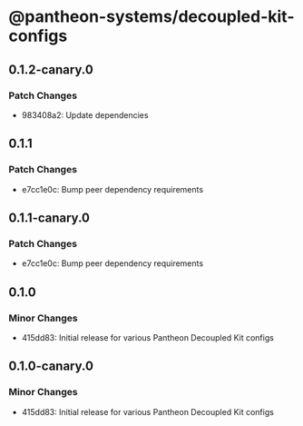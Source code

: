 # @pantheon-systems/decoupled-kit-configs

## 0.1.2-canary.0

### Patch Changes

- 983408a2: Update dependencies

## 0.1.1

### Patch Changes

- e7cc1e0c: Bump peer dependency requirements

## 0.1.1-canary.0

### Patch Changes

- e7cc1e0c: Bump peer dependency requirements

## 0.1.0

### Minor Changes

- 415dd83: Initial release for various Pantheon Decoupled Kit configs

## 0.1.0-canary.0

### Minor Changes

- 415dd83: Initial release for various Pantheon Decoupled Kit configs
